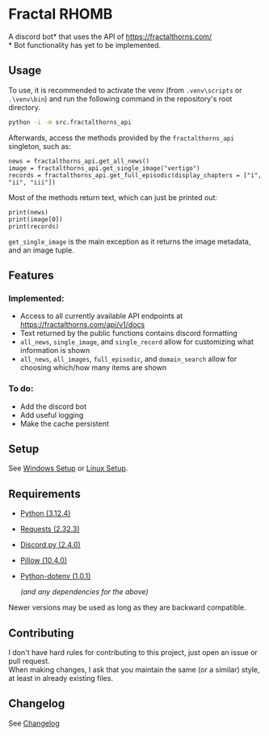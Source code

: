 # Fractal RHOMB

A discord bot\* that uses the API of https://fractalthorns.com/ \
\* Bot functionality has yet to be implemented.

## Usage

To use, it is recommended to activate the venv (from `.venv\scripts` or `.\venv\bin`) and run the following command in the repository's root directory.

```bat
python -i -m src.fractalthorns_api
```

Afterwards, access the methods provided by the `fractalthorns_api` singleton, such as:

```
news = fractalthorns_api.get_all_news()
image = fractalthorns_api.get_single_image("vertigo")
records = fractalthorns_api.get_full_episodic(display_chapters = ["i", "ii", "iii"])
```

Most of the methods return text, which can just be printed out:

```
print(news)
print(image[0])
print(records)
```

`get_single_image` is the main exception as it returns the image metadata, and an image tuple.

## Features

### Implemented:

- Access to all currently available API endpoints at https://fractalthorns.com/api/v1/docs
- Text returned by the public functions contains discord formatting
- `all_news`, `single_image`, and `single_record` allow for customizing what information is shown
- `all_news`, `all_images`, `full_episodic`, and `domain_search` allow for choosing which/how many items are shown

### To do:

- Add the discord bot
- Add useful logging
- Make the cache persistent

## Setup

See [Windows Setup](https://github.com/McAwesome123/fractal-rhomb/wiki/Windows-Setup) or [Linux Setup](https://github.com/McAwesome123/fractal-rhomb/wiki/Linux-Setup).

## Requirements

- [Python (3.12.4)](https://www.python.org/downloads/)
- [Requests (2.32.3)](https://pypi.org/project/requests/2.32.3/)
- [Discord.py (2.4.0)](https://pypi.org/project/discord.py/2.4.0/)
- [Pillow (10.4.0)](https://pypi.org/project/pillow/10.4.0/)
- [Python-dotenv (1.0.1)](https://pypi.org/project/python-dotenv/1.0.1/)

	_(and any dependencies for the above)_

Newer versions may be used as long as they are backward compatible.

## Contributing

I don't have hard rules for contributing to this project, just open an issue or pull request.\
When making changes, I ask that you maintain the same (or a similar) style, at least in already existing files.

## Changelog

See [Changelog](CHANGELOG.md)

